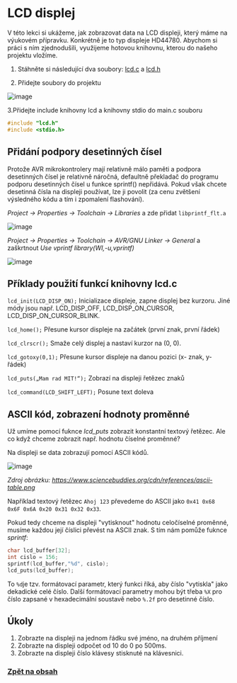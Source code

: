 # LCD displej

V této lekci si ukážeme, jak zobrazovat data na LCD displeji, který máme na výukovém přípravku. Konkrétně je to typ displeje HD44780. Abychom si práci s ním zjednodušili, využijeme hotovou knihovnu, kterou do našeho projektu vložíme.

1. Stáhněte si následující dva soubory:
[lcd.c](files/lcd.c) a [lcd.h](files/lcd.h)

2. Přidejte soubory do projektu
   
![image](https://github.com/user-attachments/assets/b5e0a928-6633-4ed3-82a1-6454d2d3117a)

3.Přidejte include knihovny lcd a knihovny stdio do main.c souboru
```c
#include "lcd.h"
#include <stdio.h>
```

## Přidání podpory desetinných čísel

Protože AVR mikrokontrolery mají relativně málo paměti a podpora desetinných čísel je relativně náročná, defaultně překladač do programu podporu desetinných čísel u funkce sprintf() nepřidává. Pokud však chcete desetinná čísla na displeji používat, lze ji povolit (za cenu zvětšení výsledného kódu a tím i zpomalení flashování).

*Project -> Properties -> Toolchain -> Libraries* a zde přidat ```libprintf_flt.a```

![image](https://github.com/user-attachments/assets/c45b611f-f7ac-4bb2-8f03-4c535b61194f)

*Project -> Properties -> Toolchain -> AVR/GNU Linker -> General* a zaškrtnout *Use vprintf library(WI,-u,vprintf)*

![image](https://github.com/user-attachments/assets/055a77a5-5b6e-4db0-a893-6c867007efb9)






## Příklady použití funkcí knihovny lcd.c

```lcd_init(LCD_DISP_ON);```  Inicializace displeje, zapne displej bez kurzoru. Jiné módy jsou např. LCD_DISP_OFF, LCD_DISP_ON_CURSOR, LCD_DISP_ON_CURSOR_BLINK.

```lcd_home();``` Přesune kursor displeje na začátek (první znak, první řádek)

```lcd_clrscr();``` Smaže celý displej a nastaví kurzor na (0, 0).

```lcd_gotoxy(0,1);``` Přesune kursor displeje na danou pozici (x- znak, y- řádek)

```lcd_puts(„Mam rad MIT!“);``` Zobrazí na displeji řetězec znaků

```lcd_command(LCD_SHIFT_LEFT);``` Posune text doleva


## ASCII kód, zobrazení hodnoty proměnné

Už umíme pomocí fuknce *lcd_puts* zobrazit konstantní textový řetězec. Ale co když chceme zobrazit např. hodnotu číselné proměnné?

Na displeji se data zobrazují pomocí ASCII kódů.

![image](https://github.com/user-attachments/assets/ebd7fdb8-ab3d-473b-8a44-4fda306c2422)

*Zdroj obrázku: https://www.sciencebuddies.org/cdn/references/ascii-table.png*

Například textový řetězec ```Ahoj 123``` převedeme do ASCII jako ```0x41 0x68 0x6F 0x6A 0x20 0x31 0x32 0x33```.

Pokud tedy chceme na displeji "vytisknout" hodnotu celočíselné proměnné, musíme každou její číslici převést na ASCII znak. S tím nám pomůže fuknce *sprintf*:

```c
char lcd_buffer[32];
int cislo = 156;
sprintf(lcd_buffer,"%d", cislo);
lcd_puts(lcd_buffer);
```

To ```%d```je tzv. formátovací parametr, který funkci říká, aby číslo "vytiskla" jako dekadické celé číslo. Další formátovací parametry mohou být třeba ```%X``` pro číslo zapsané v hexadecimální soustavě nebo ```%.2f``` pro desetinné číslo.


## Úkoly
1. Zobrazte na displeji na jednom řádku své jméno, na druhém příjmení
2. Zobrazte na displeji odpočet od 10 do 0 po 500ms.
3. Zobrazte na displeji číslo klávesy stisknuté na klávesnici.


### [Zpět na obsah](README.md)
